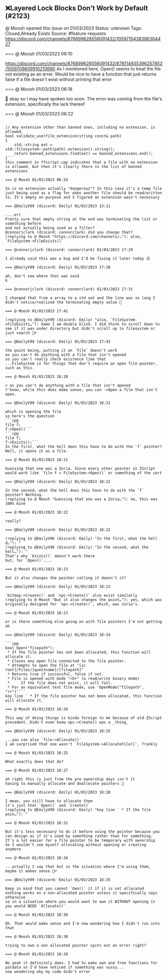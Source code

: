 ## ❌Layered Lock Blocks Don't Work by Default (#2123)
@ Moosh opened this issue on 01/03/2023
Status: unknown
Tags: Closed,Already Exists
Source: #feature-requests https://discord.com/channels/876899628556091432/1059715438386364427


=== @ Moosh 01/03/2023 06:10

https://discord.com/channels/876899628556091432/878114935396257852/1059709609910210690
As I mentioned here, Open() seems to treat the file not existing as an error. Would be nice to have a function that just returns false if a file doesn't exist without printing that error

=== @ Moosh 01/03/2023 06:18

🤦
okay so I may have spoken too soon. The error was coming from the file's extension, specifically the lack thereof

=== @ Moosh 01/03/2023 06:22

```static std::set<std::string> banned_extensions = {".xlm",".caction",".8ck", ".actc",".a6p", ".m3g",".run",".workflow",".otm",".apk",".fxp",".73k",".0xe",".exe",".cmd",".jsx",".scar",".wcm",".jar",".ebs2",".ipa",".xap",".ba_",".ac",".bin",".vlx",".icd",".elf",".xbap",".89k",".widget",".a7r",".ex_",".zl9",".cgi",".scr",".coffee",".ahk",".plsc",".air",".ear",".app",".scptd",".xys",".hms",".cyw",".ebm",".pwc",".xqt",".msl",".seed",".vexe",".ebs",".mcr",".gpu",".celx",".wsh",".frs",".vxp",".action",".com",".out",".gadget",".command",".script",".rfu",".tcp",".widget",".ex4",".bat",".cof",".phar",".rxe",".scb",".ms",".isu",".fas",".mlx",".gpe",".mcr",".mrp",".u3p",".js",".acr",".epk",".exe1",".jsf",".rbf",".rgs",".vpm",".ecf",".hta",".dld",".applescript",".prg",".pyc",".spr",".nexe",".server",".appimage",".pyo",".dek",".mrc",".fpi",".rpj",".iim",".vbs",".pif",".mel",".scpt",".csh",".paf",".ws",".mm",".acc",".ex5",".mac",".plx",".snap",".ps1",".vdo",".mxe",".gs",".osx",".sct",".wiz",".x86",".e_e",".fky",".prg",".fas",".azw2",".actm",".cel",".tiapp",".thm",".kix",".wsf",".vbe",".lo",".ls",".tms",".ezs",".ds",".n",".esh",".vbscript",".arscript",".qit",".pex",".dxl",".wpm",".s2a",".sca",".prc",".shb",".rbx",".jse",".beam",".udf",".mem",".kx",".ksh",".rox",".upx",".ms",".mam",".btm",".es",".asb",".ipf",".mio",".sbs",".hpf",".ita",".eham",".ezt",".dmc",".qpx",".ore",".ncl",".exopc",".smm",".pvd",".ham",".wpk",""};

// Any extension other than banned ones, including no extension, is allowed.
bool validate_userfile_extension(string const& path)
{
    std::string ext = std::filesystem::path(path).extension().string();
    return banned_extensions.find(ext) == banned_extensions.end();
}```
this comment in ffscript.cpp indicates that a file with no extension is allowed, but then it's clearly there in the list of banned extensions

=== @ Moosh 01/03/2023 06:24

So is no extension actually "dangerous"? In this case it's a temp file just being used as a flag for when another file should be read/written to. It's empty on purpose and I figured an extension wasn't necessary

=== @EmilyV99 (discord: Emily) 01/03/2023 13:11

....err
Pretty sure that empty string at the end was terminating the list or something before
and not actually being used as a filter?
@connorjclark (discord: connorclark) did you change that?
(replying to @ Moosh "https://discord.com/channels/…"): also, `FileSystem->FileExists()`

=== @connorjclark (discord: connorclark) 01/03/2023 17:29

I already said this was a bug and I'd be fixing it later today 😉

=== @EmilyV99 (discord: Emily) 01/03/2023 17:30

ah, don't see where that was said
k

=== @connorjclark (discord: connorclark) 01/03/2023 17:31

I changed that from a array to a std set and the line was so long I didn't notice/realized the terminating empty value 👀

=== @ Moosh 01/03/2023 17:41

(replying to @EmilyV99 (discord: Emily) "also, `FileSystem->FileExists…"): damn I am double blind. I did think to scroll down to see if it was under directory but didn't scroll up to filesystem or just search 🤦‍♂️

=== @EmilyV99 (discord: Emily) 01/03/2023 17:43

the point being, putting it on `file` doesn't work
as you can't do anything with a file that isn't opened
so you can't really check existence like that
...FileSystem is for things that don't require an open file pointer, such as this.

=== @ Moosh 01/03/2023 18:20

> as you can't do anything with a file that isn't opened
Y'know, while this does make sense, you can ->Open a file that isn't open.

=== @EmilyV99 (discord: Emily) 01/03/2023 18:21

which is opening the file
so here's the question
```cpp
file f;
f->Open()```
```cpp
file f;
f->Exists();```
In the first, what the hell does this have to do with the `f` pointer? Well, it opens it as a file.

=== @ Moosh 01/03/2023 18:21

Guessing that one was a Zoria. Since every other pointer in ZScript would work like `file f = FileSystem->Open()` or something of the sort

=== @EmilyV99 (discord: Emily) 01/03/2023 18:22

In the second, what the hell does this have to do with the `f` pointer? Nothing.
(replying to @ Moosh "Guessing that one was a Zoria…"): no, this was 100% mine

=== @ Moosh 01/03/2023 18:22

really?

=== @EmilyV99 (discord: Emily) 01/03/2023 18:22

(replying to @EmilyV99 (discord: Emily) "In the first, what the hell d…"): ^
(replying to @EmilyV99 (discord: Emily) "In the second, what the hell…"): ^
That's why `Exists()` doesn't work there
but, for `Open()`....

=== @ Moosh 01/03/2023 18:23

But it also changes the pointer calling it doesn't it?

=== @EmilyV99 (discord: Emily) 01/03/2023 18:23

`bitmap->Create()` and `npc->Create()` also exist similarly
(replying to @ Moosh "But it also changes the point…"): yes, which was originally designed for `npc->Create()`, which, was zoria's.

=== @ Moosh 01/03/2023 18:23

or is there something else going on with file pointers I'm not getting
ah

=== @EmilyV99 (discord: Emily) 01/03/2023 18:24

```cpp
bool Open("filepath");
 * If the file pointer has not been allocated, this function will allocate it.
 * Closes any open file connected to the file pointer.
 * Attempts to open the file at "[zc root]/Files/[questname]/[filepath]"
 * Returns true if successful, false if not.
 * File is opened with mode "rb+" (a read/write binary mode)
 *     If the file does not exist, it will fail.
 * For an equivalent text file mode, use 'OpenMode("filepath", "r+")'```
key line ` * If the file pointer has not been allocated, this function will allocate it.`

=== @ Moosh 01/03/2023 18:24

This way of doing things is kinda foreign to me because of old ZScript precedent. Didn't even know npc->Create() was a _thing_

=== @EmilyV99 (discord: Emily) 01/03/2023 18:25

...you can also `file->Allocate()`
I am surprised that one wasn't `FileSystem->AllocateFile()`, frankly

=== @ Moosh 01/03/2023 18:25

What exactly does that do?

=== @ Moosh 01/03/2023 18:27

oh right this is just from the pre ownership days isn't it
having to manually allocate and deallocate pointers 🤢

=== @EmilyV99 (discord: Emily) 01/03/2023 18:28

I mean, you still have to allocate them
it's just that `Open()` and `Create()`
(replying to @EmilyV99 (discord: Emily) "key line ` * If the file poin…"): ^

=== @ Moosh 01/03/2023 18:31

But it's less necessary to do it before using the pointer because you can design as if it's used by something rather than for something. It's a lot easier for a file pointer to be temporary with ownership
So I wouldn't see myself allocating without opening or creating anymore

=== @ Moosh 01/03/2023 18:34

...actually I say that but in the situation where I'm using them, maybe it makes sense 🤦‍♂️

=== @EmilyV99 (discord: Emily) 01/03/2023 18:35

Keep in mind that you cannot `Own()` it if it is not allocated
nothing works on a non-allocated pointer unless it specifically says otherwise
so in a situation where you would want to own it WITHOUT opening it
you would NEED `Allocate()`

=== @ Moosh 01/03/2023 18:36

Oh. That would make sense and I'm now wondering how I didn't run into that

=== @ Moosh 01/03/2023 18:38

trying to own a non allocated pointer spits out an error right?

=== @ Moosh 01/03/2023 18:39

No yeah it definitely does. I had to make own and free functions for paldata so I'd have noticed if something was sussy...
now wondering why my code didn't error
